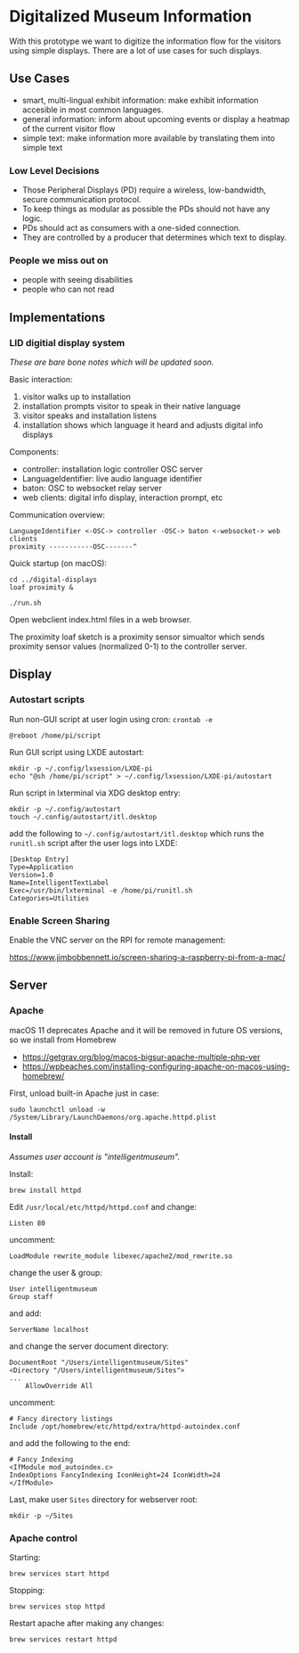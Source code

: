 Digitalized Museum Information
==============================

With this prototype we want to digitize the information flow for the visitors using simple displays.
There are a lot of use cases for such displays.

Use Cases
---------

* smart, multi-lingual exhibit information: make exhibit information accesible in most common languages.
* general information: inform about upcoming events or display a heatmap of the current visitor flow
* simple text: make information more available by translating them into simple text

### Low Level Decisions

* Those Peripheral Displays (PD) require a wireless, low-bandwidth, secure communication protocol.
* To keep things as modular as possible the PDs should not have any logic. 
* PDs should act as consumers with a one-sided connection.
* They are controlled by a producer that determines which text to display.

### People we miss out on

* people with seeing disabilities
* people who can not read

Implementations
---------------

### LID digitial display system

_These are bare bone notes which will be updated soon._

Basic interaction:

1. visitor walks up to installation
2. installation prompts visitor to speak in their native language
3. visitor speaks and installation listens
4. installation shows which language it heard and adjusts digital info displays

Components:

* controller: installation logic controller OSC server
* LanguageIdentifier: live audio language identifier
* baton: OSC to websocket relay server
* web clients: digital info display, interaction prompt, etc

Communication overview:

~~~
LanguageIdentifier <-OSC-> controller -OSC-> baton <-websocket-> web clients
proximity -----------OSC-------^
~~~

Quick startup (on macOS):

~~~
cd ../digital-displays
loaf proximity &

./run.sh
~~~

Open webclient index.html files in a web browser.

The proximity loaf sketch is a proximity sensor simualtor which sends proximity sensor values (normalized 0-1) to the controller server.

Display
-------

### Autostart scripts

Run non-GUI script at user login using cron: `crontab -e`

~~~
@reboot /home/pi/script
~~~

Run GUI script using LXDE autostart:

~~~
mkdir -p ~/.config/lxsession/LXDE-pi
echo "@sh /home/pi/script" > ~/.config/lxsession/LXDE-pi/autostart
~~~

Run script in lxterminal via XDG desktop entry:

~~~
mkdir -p ~/.config/autostart
touch ~/.config/autostart/itl.desktop
~~~

add the following to `~/.config/autostart/itl.desktop` which runs the `runitl.sh` script after the user logs into LXDE:

~~~
[Desktop Entry]
Type=Application
Version=1.0
Name=IntelligentTextLabel
Exec=/usr/bin/lxterminal -e /home/pi/runitl.sh
Categories=Utilities
~~~

### Enable Screen Sharing

Enable the VNC server on the RPI for remote management:

https://www.jimbobbennett.io/screen-sharing-a-raspberry-pi-from-a-mac/

Server
------

### Apache

macOS 11 deprecates Apache and it will be removed in future OS versions, so we install from Homebrew

* https://getgrav.org/blog/macos-bigsur-apache-multiple-php-ver
* https://wpbeaches.com/installing-configuring-apache-on-macos-using-homebrew/

First, unload built-in Apache just in case:

~~~
sudo launchctl unload -w /System/Library/LaunchDaemons/org.apache.httpd.plist
~~~

#### Install

_Assumes user account is "intelligentmuseum"._

Install:
~~~
brew install httpd
~~~

Edit `/usr/local/etc/httpd/httpd.conf` and change:

~~~
Listen 80
~~~

uncomment:

~~~
LoadModule rewrite_module libexec/apache2/mod_rewrite.so
~~~

change the user & group:

~~~
User intelligentmuseum
Group staff
~~~

and add:

~~~
ServerName localhost
~~~

and change the server document directory:

~~~
DocumentRoot "/Users/intelligentmuseum/Sites"
<Directory "/Users/intelligentmuseum/Sites">
...
    AllowOverride All
~~~

uncomment:

~~~
# Fancy directory listings
Include /opt/homebrew/etc/httpd/extra/httpd-autoindex.conf
~~~

and add the following to the end:

~~~
# Fancy Indexing
<IfModule mod_autoindex.c>
IndexOptions FancyIndexing IconHeight=24 IconWidth=24
</IfModule>
~~~

Last, make user `Sites` directory for webserver root:

    mkdir -p ~/Sites

### Apache control

Starting:

    brew services start httpd

Stopping:

    brew services stop httpd

Restart apache after making any changes:

    brew services restart httpd
